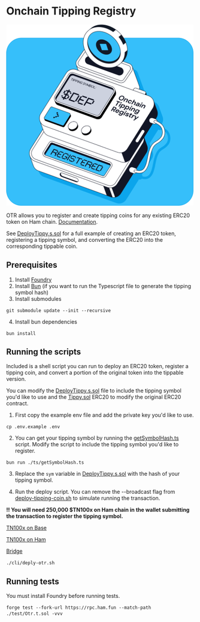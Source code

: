 # Onchain Tipping Registry

<img src="./otr.png" style="max-width: 500px">

OTR allows you to register and create tipping coins for any existing ERC20 token on Ham chain. <a href="https://docs.ham.fun">Documentation</a>.

See [DeployTippy.s.sol](./script/DeployTippy.s.sol) for a full example of creating an ERC20 token, registering a tipping symbol, and converting the ERC20 into the corresponding tippable coin.

## Prerequisites

1. Install [Foundry](https://book.getfoundry.sh/getting-started/installation)
2. Install [Bun](https://bun.sh/docs/installation) (if you want to run the Typescript file to generate the tipping symbol hash)
3. Install submodules

```
git submodule update --init --recursive
```

4. Install bun dependencies

```
bun install
```

## Running the scripts

Included is a shell script you can run to deploy an ERC20 token, register a tipping coin, and convert a portion of the original token into the tippable version.

You can modify the [DeployTippy.s.sol](./script/DeployTippy.s.sol) file to include the tipping symbol you'd like to use and the [Tippy.sol](./src/mock/Tippy.sol) ERC20 to modify the original ERC20 contract.

1. First copy the example env file and add the private key you'd like to use.

```
cp .env.example .env
```

2. You can get your tipping symbol by running the [getSymbolHash.ts](./ts/getSymbolHash.ts) script. Modify the script to include the tipping symbol you'd like to register.

```
bun run ./ts/getSymbolHash.ts
```

3. Replace the `sym` variable in [DeployTippy.s.sol](./script/DeployTippy.s.sol) with the hash of your tipping symbol.

4. Run the deploy script. You can remove the --broadcast flag from [deploy-tipping-coin.sh](./cli/deploy-tipping-coin.sh) to simulate running the transaction.

**‼️ You will need 250,000 $TN100x on Ham chain in the wallet submitting the transaction to register the tipping symbol.**

[TN100x on Base](https://basescan.org/address/0x5b5dee44552546ecea05edea01dcd7be7aa6144a)

[TN100x on Ham](https://explorer.ham.fun/token/0xE8DD44d0791B73afe9066C3A77721f42d0844bEB)

[Bridge](https://ham.fun/bridge)

```
./cli/deply-otr.sh
```

## Running tests

You must install Foundry before running tests.

```
forge test --fork-url https://rpc.ham.fun --match-path ./test/Otr.t.sol -vvv
```
